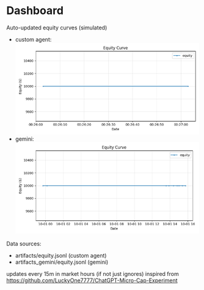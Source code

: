 # Dashboard

Auto-updated equity curves (simulated)

- custom agent: ![Equity Curve](artifacts/equity.png?v=f4ba458)
- gemini: ![Equity Curve (Gemini)](artifacts_gemini/equity.png?v=f4ba458)

Data sources:
- artifacts/equity.jsonl (custom agent)
- artifacts_gemini/equity.jsonl (gemini)

updates every 15m in market hours (if not just ignores)
inspired from https://github.com/LuckyOne7777/ChatGPT-Micro-Cap-Experiment